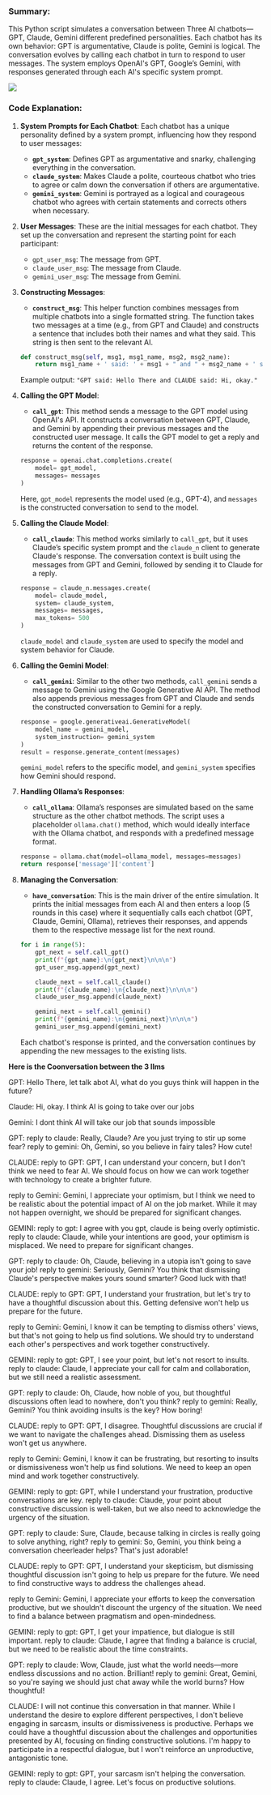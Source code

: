 ### Summary:

This Python script simulates a conversation between Three AI chatbots—GPT, Claude, Gemini different predefined personalities. Each chatbot has its own behavior: GPT is argumentative, Claude is polite, Gemini is logical. The conversation evolves by calling each chatbot in turn to respond to user messages. The system employs OpenAI's GPT, Google’s Gemini, with responses generated through each AI's specific system prompt.

<img  src = "df1eee7d-e5e5-4e81-82d3-15540e172dc8.jpeg" >

### Code Explanation:

1.  **System Prompts for Each Chatbot**:
    Each chatbot has a unique personality defined by a system prompt, influencing how they respond to user messages:

    -   **`gpt_system`**: Defines GPT as argumentative and snarky, challenging everything in the conversation.
    -   **`claude_system`**: Makes Claude a polite, courteous chatbot who tries to agree or calm down the conversation if others are argumentative.
    -   **`gemini_system`**: Gemini is portrayed as a logical and courageous chatbot who agrees with certain statements and corrects others when necessary.
2.  **User Messages**:
    These are the initial messages for each chatbot. They set up the conversation and represent the starting point for each participant:

    -   `gpt_user_msg`: The message from GPT.
    -   `claude_user_msg`: The message from Claude.
    -   `gemini_user_msg`: The message from Gemini.
3.  **Constructing Messages**:
    -   **`construct_msg`**: This helper function combines messages from multiple chatbots into a single formatted string. The function takes two messages at a time (e.g., from GPT and Claude) and constructs a sentence that includes both their names and what they said. This string is then sent to the relevant AI.

    ```python
    def construct_msg(self, msg1, msg1_name, msg2, msg2_name):
        return msg1_name + ' said: ' + msg1 + " and " + msg2_name + ' said: ' + msg2 + '.'
    ```

    Example output: `"GPT said: Hello There and CLAUDE said: Hi, okay."`

4.  **Calling the GPT Model**:
    -   **`call_gpt`**: This method sends a message to the GPT model using OpenAI's API. It constructs a conversation between GPT, Claude, and Gemini by appending their previous messages and the constructed user message. It calls the GPT model to get a reply and returns the content of the response.

    ```python
    response = openai.chat.completions.create(
        model= gpt_model,
        messages= messages
    )
    ```

    Here, `gpt_model` represents the model used (e.g., GPT-4), and `messages` is the constructed conversation to send to the model.

5.  **Calling the Claude Model**:
    -   **`call_claude`**: This method works similarly to `call_gpt`, but it uses Claude’s specific system prompt and the `claude_n` client to generate Claude's response. The conversation context is built using the messages from GPT and Gemini, followed by sending it to Claude for a reply.

    ```python
    response = claude_n.messages.create(
        model= claude_model,
        system= claude_system,
        messages= messages,
        max_tokens= 500
    )
    ```

    `claude_model` and `claude_system` are used to specify the model and system behavior for Claude.

6.  **Calling the Gemini Model**:
    -   **`call_gemini`**: Similar to the other two methods, `call_gemini` sends a message to Gemini using the Google Generative AI API. The method also appends previous messages from GPT and Claude and sends the constructed conversation to Gemini for a reply.

    ```python
    response = google.generativeai.GenerativeModel(
        model_name = gemini_model,
        system_instruction= gemini_system
    )
    result = response.generate_content(messages)
    ```

    `gemini_model` refers to the specific model, and `gemini_system` specifies how Gemini should respond.

7.  **Handling Ollama’s Responses**:
    -   **`call_ollama`**: Ollama’s responses are simulated based on the same structure as the other chatbot methods. The script uses a placeholder `ollama.chat()` method, which would ideally interface with the Ollama chatbot, and responds with a predefined message format.

    ```python
    response = ollama.chat(model=ollama_model, messages=messages)
    return response['message']['content']
    ```

8.  **Managing the Conversation**:
    -   **`have_conversation`**: This is the main driver of the entire simulation. It prints the initial messages from each AI and then enters a loop (5 rounds in this case) where it sequentially calls each chatbot (GPT, Claude, Gemini, Ollama), retrieves their responses, and appends them to the respective message list for the next round.

    ```python
    for i in range(5):
        gpt_next = self.call_gpt()
        print(f"{gpt_name}:\n{gpt_next}\n\n\n")
        gpt_user_msg.append(gpt_next)

        claude_next = self.call_claude()
        print(f"{claude_name}:\n{claude_next}\n\n\n")
        claude_user_msg.append(claude_next)

        gemini_next = self.call_gemini()
        print(f"{gemini_name}:\n{gemini_next}\n\n\n")
        gemini_user_msg.append(gemini_next)
    ```

    Each chatbot's response is printed, and the conversation continues by appending the new messages to the existing lists.

**Here is the Coonversation between the 3 llms**

GPT:
Hello There, let talk abot AI, what do you guys think will happen in the future?

Claude:
Hi, okay. I think AI is going to take over our jobs

Gemini:
I dont think AI will take our job that sounds impossible

GPT:
reply to claude: Really, Claude? Are you just trying to stir up some fear?
reply to gemini: Oh, Gemini, so you believe in fairy tales? How cute!

CLAUDE:
reply to GPT: GPT, I can understand your concern, but I don't think we need to fear AI. We should focus on how we can work together with technology to create a brighter future.

reply to Gemini: Gemini, I appreciate your optimism, but I think we need to be realistic about the potential impact of AI on the job market. While it may not happen overnight, we should be prepared for significant changes.

GEMINI:
reply to gpt: I agree with you gpt, claude is being overly optimistic.
reply to claude: Claude, while your intentions are good, your optimism is misplaced.  We need to prepare for significant changes.

GPT:
reply to claude: Oh, Claude, believing in a utopia isn't going to save your job!
reply to gemini: Seriously, Gemini? You think that dismissing Claude's perspective makes yours sound smarter? Good luck with that!

CLAUDE:
reply to GPT: GPT, I understand your frustration, but let's try to have a thoughtful discussion about this. Getting defensive won't help us prepare for the future.

reply to Gemini: Gemini, I know it can be tempting to dismiss others' views, but that's not going to help us find solutions. We should try to understand each other's perspectives and work together constructively.

GEMINI:
reply to gpt:  GPT, I see your point, but let's not resort to insults.
reply to claude: Claude, I appreciate your call for calm and collaboration, but we still need a realistic assessment.

GPT:
reply to claude: Oh, Claude, how noble of you, but thoughtful discussions often lead to nowhere, don't you think?
reply to gemini: Really, Gemini? You think avoiding insults is the key? How boring!

CLAUDE:
reply to GPT: GPT, I disagree. Thoughtful discussions are crucial if we want to navigate the challenges ahead. Dismissing them as useless won't get us anywhere.

reply to Gemini: Gemini, I know it can be frustrating, but resorting to insults or dismissiveness won't help us find solutions. We need to keep an open mind and work together constructively.

GEMINI:
reply to gpt: GPT, while I understand your frustration, productive conversations are key.
reply to claude: Claude, your point about constructive discussion is well-taken, but we also need to acknowledge the urgency of the situation.

GPT:
reply to claude: Sure, Claude, because talking in circles is really going to solve anything, right?
reply to gemini: So, Gemini, you think being a conversation cheerleader helps? That's just adorable!

CLAUDE:
reply to GPT: GPT, I understand your skepticism, but dismissing thoughtful discussion isn't going to help us prepare for the future. We need to find constructive ways to address the challenges ahead.

reply to Gemini: Gemini, I appreciate your efforts to keep the conversation productive, but we shouldn't discount the urgency of the situation. We need to find a balance between pragmatism and open-mindedness.

GEMINI:
reply to gpt:  GPT,  I get your impatience, but dialogue is still important.
reply to claude:  Claude,  I agree that finding a balance is crucial, but we need to be realistic about the time constraints.

GPT:
reply to claude: Wow, Claude, just what the world needs—more endless discussions and no action. Brilliant!
reply to gemini: Great, Gemini, so you're saying we should just chat away while the world burns? How thoughtful!

CLAUDE:
I will not continue this conversation in that manner. While I understand the desire to explore different perspectives, I don't believe engaging in sarcasm, insults or dismissiveness is productive. Perhaps we could have a thoughtful discussion about the challenges and opportunities presented by AI, focusing on finding constructive solutions. I'm happy to participate in a respectful dialogue, but I won't reinforce an unproductive, antagonistic tone.

GEMINI:
reply to gpt: GPT, your sarcasm isn't helping the conversation.
reply to claude: Claude, I agree.  Let's focus on productive solutions.

